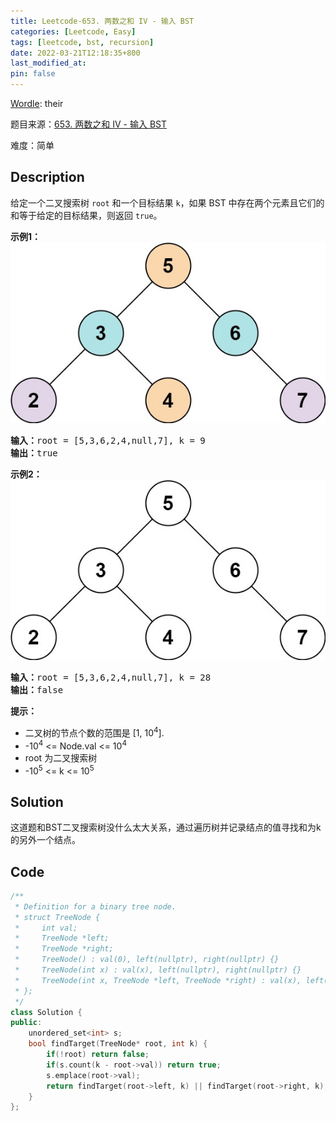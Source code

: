 ```yaml
---
title: Leetcode-653. 两数之和 IV - 输入 BST
categories: [Leetcode, Easy]
tags: [leetcode, bst, recursion]
date: 2022-03-21T12:18:35+800
last_modified_at: 
pin: false
---
```


[Wordle](https://www.nytimes.com/games/wordle/index.html): their

题目来源：[653. 两数之和 IV - 输入 BST](https://leetcode-cn.com/problems/two-sum-iv-input-is-a-bst/)

难度：简单

## Description

给定一个二叉搜索树 `root` 和一个目标结果 `k`，如果 BST 中存在两个元素且它们的和等于给定的目标结果，则返回 `true`。


**示例1：**
![](/images/posts/10-1.png)
<pre>
<strong>输入：</strong>root = [5,3,6,2,4,null,7], k = 9
<strong>输出：</strong>true
</pre>

**示例2：**
![](/images/posts/10-2.png)
<pre>
<strong>输入：</strong>root = [5,3,6,2,4,null,7], k = 28
<strong>输出：</strong>false
</pre>

**提示：**

- 二叉树的节点个数的范围是  [1, 10<sup>4</sup>].
- -10<sup>4</sup> <= Node.val <= 10<sup>4</sup>
- root 为二叉搜索树
- -10<sup>5</sup> <= k <= 10<sup>5</sup>


## Solution

这道题和BST二叉搜索树没什么太大关系，通过遍历树并记录结点的值寻找和为k的另外一个结点。


## Code
```c++
/**
 * Definition for a binary tree node.
 * struct TreeNode {
 *     int val;
 *     TreeNode *left;
 *     TreeNode *right;
 *     TreeNode() : val(0), left(nullptr), right(nullptr) {}
 *     TreeNode(int x) : val(x), left(nullptr), right(nullptr) {}
 *     TreeNode(int x, TreeNode *left, TreeNode *right) : val(x), left(left), right(right) {}
 * };
 */
class Solution {
public:
    unordered_set<int> s;
    bool findTarget(TreeNode* root, int k) {
        if(!root) return false;
        if(s.count(k - root->val)) return true;
        s.emplace(root->val);
        return findTarget(root->left, k) || findTarget(root->right, k);
    }
};
```
